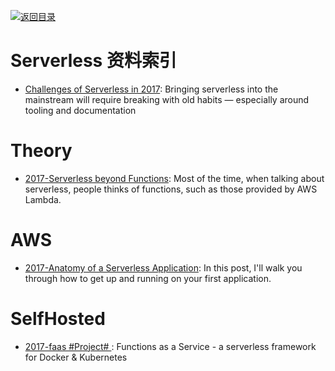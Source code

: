 [![返回目录](https://parg.co/UGo)](https://parg.co/b4z) 
 
 


 


 


 



# Serverless 资料索引



- [Challenges of Serverless in 2017](https://read.acloud.guru/challenges-of-serverless-in-2017-1086275165ec#.s7q05y9z6): Bringing serverless into the mainstream will require breaking with old habits — especially around tooling and documentation


# Theory

- [2017-Serverless beyond Functions](https://medium.com/cloud-academy-inc/serverless-beyond-functions-cd81ee4c6b8d): Most of the time, when talking about serverless, people thinks of functions, such as those provided by AWS Lambda.


# AWS



- [2017-Anatomy of a Serverless Application](https://serverless.com/blog/anatomy-of-a-serverless-app/): In this post, I'll walk you through how to get up and running on your first application.


# SelfHosted

- [2017-faas #Project# ](https://github.com/alexellis/faas): Functions as a Service - a serverless framework for Docker & Kubernetes